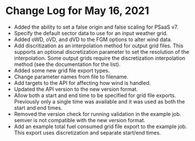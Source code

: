 # Change Log for May 16, 2021

- Added the ability to set a false origin and false scaling for PSaaS v7.
- Specify the default sector data to use for an input weather grid.
- Added oWD, oVD, and dVD to the FGM options to alter wind data.
- Add discritization as an interpolation method for output grid files. This supports an optional discretization parameter to set the resolution of the interpolation. Some output grids require the discretization interpolation method (see the documentation for the list).
- Added some new grid file export types.
- Change parameter names from file to filename.
- Add targets to the API for affecting how wind is handled.
- Updated the API version to the new version format.
- Allow both a start and end time to be specified for grid file exports. Previously only a single time was available and it was used as both the start and end times.
- Removed the version check for running validation in the example job. semver is not compatible with the new version format.
- Add an example total fuel consumed grid file export to the example job. This export uses discretization and separate start/end times.
